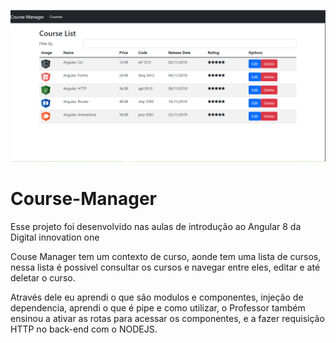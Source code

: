 ![Course Manager](https://github.com/Tiag0Santos/course-manager/blob/master/src/assets/images/course-manager.png)
# Course-Manager

Esse projeto foi desenvolvido nas aulas de introdução ao Angular 8 da Digital innovation one

Couse Manager tem um contexto de curso, aonde tem uma lista de cursos, nessa lista é possivel consultar os cursos e navegar entre eles, editar e até deletar o curso.

Através dele eu aprendi o que são modulos e componentes, injeção de dependencia, aprendi o que é pipe e como utilizar, o Professor também ensinou a ativar as rotas para acessar os componentes, e a fazer requisição HTTP no back-end com o NODEJS.
